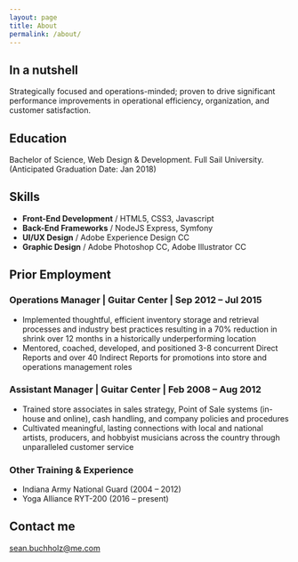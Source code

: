 ```yaml
---
layout: page
title: About
permalink: /about/
---
```


## In a nutshell
Strategically focused and operations-minded; proven to drive significant performance  improvements in operational efficiency, organization, and customer satisfaction.


## Education

Bachelor of Science, Web Design & Development. Full Sail University. (Anticipated Graduation Date: Jan 2018)

## Skills

* **Front-End Development** / HTML5, CSS3, Javascript
* **Back-End Frameworks** / NodeJS Express, Symfony
* **UI/UX Design** / Adobe Experience Design CC
* **Graphic Design** / Adobe Photoshop CC, Adobe Illustrator CC


## Prior Employment

### Operations Manager | Guitar Center | Sep 2012 – Jul 2015

* Implemented thoughtful, efficient inventory storage and retrieval processes and industry best practices resulting in a 70% reduction in shrink over 12 months in a historically underperforming location
* Mentored, coached, developed, and positioned 3-8 concurrent Direct Reports and over 40 Indirect Reports for promotions into store and operations management roles

### Assistant Manager | Guitar Center | Feb 2008 – Aug 2012

* Trained store associates in sales strategy, Point of Sale systems (in-house and online), cash handling, and company policies and procedures
* Cultivated meaningful, lasting connections with local and national artists, producers, and hobbyist musicians across the country through unparalleled customer service

### Other Training & Experience

* Indiana Army National Guard (2004 – 2012)
* Yoga Alliance RYT-200 (2016 – present)


<!-- ## Achievements

* [**This is my first achievement**](#)

   Proin pellentesque malesuada mauris, quis aliquam augue vestibulum ac. Vestibulum ut feugiat nibh. Sed faucibus felis purus, sed convallis leo dictum vehicula.

***

* [**This is my second achievement**](#)

    Proin pellentesque malesuada mauris, quis aliquam augue vestibulum ac. Vestibulum ut feugiat nibh. Sed faucibus felis purus, sed convallis leo dictum vehicula.

***

* [**This is my third achievement**](#)

   Proin pellentesque malesuada mauris, quis aliquam augue vestibulum ac. Vestibulum ut feugiat nibh. Sed faucibus felis purus, sed convallis leo dictum vehicula -->


## Contact me

[sean.buchholz@me.com](mailto:sean.buchholz@me.com)
